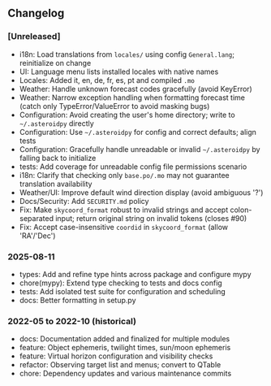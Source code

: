 ## Changelog

### [Unreleased]
- i18n: Load translations from `locales/` using config `General.lang`; reinitialize on change
- UI: Language menu lists installed locales with native names
- Locales: Added it, en, de, fr, es, pt and compiled `.mo`
- Weather: Handle unknown forecast codes gracefully (avoid KeyError)
- Weather: Narrow exception handling when formatting forecast time (catch only TypeError/ValueError to avoid masking bugs)
- Configuration: Avoid creating the user's home directory; write to `~/.asteroidpy` directly
- Configuration: Use `~/.asteroidpy` for config and correct defaults; align tests
- Configuration: Gracefully handle unreadable or invalid `~/.asteroidpy` by falling back to initialize
- tests: Add coverage for unreadable config file permissions scenario
- i18n: Clarify that checking only `base.po/.mo` may not guarantee translation availability
- Weather/UI: Improve default wind direction display (avoid ambiguous '?')
- Docs/Security: Add `SECURITY.md` policy
- Fix: Make `skycoord_format` robust to invalid strings and accept colon-separated input; return original string on invalid tokens (closes #90)
- Fix: Accept case-insensitive `coordid` in `skycoord_format` (allow 'RA'/'Dec')

### 2025-08-11
- types: Add and refine type hints across package and configure mypy
- chore(mypy): Extend type checking to tests and docs config
- tests: Add isolated test suite for configuration and scheduling
- docs: Better formatting in setup.py

### 2022-05 to 2022-10 (historical)
- docs: Documentation added and finalized for multiple modules
- feature: Object ephemeris, twilight times, sun/moon ephemeris
- feature: Virtual horizon configuration and visibility checks
- refactor: Observing target list and menus; convert to QTable
- chore: Dependency updates and various maintenance commits
